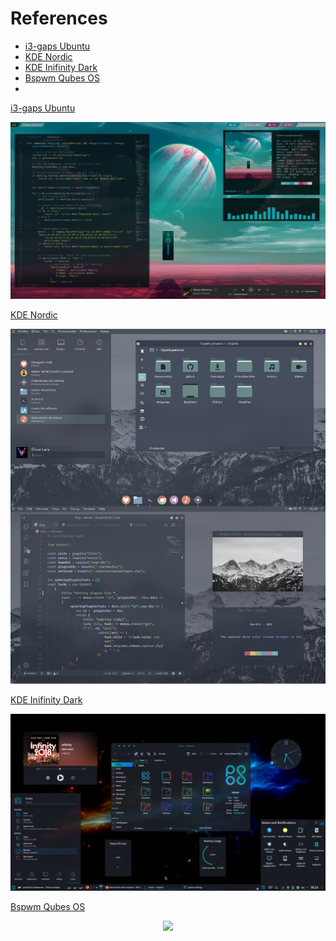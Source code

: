 # References

- [i3-gaps Ubuntu](#i3-gaps-Ubuntu)
- [KDE Nordic](#KDE-Nordic)
- [KDE Inifinity Dark](#KDE-Inifinity-Dark)
- [Bspwm Qubes OS](#Bspwm-Qubes-OS)
- [](#)


<a name="i3-gaps-Ubuntu"></a>
[i3-gaps Ubuntu](https://www.reddit.com/r/unixporn/comments/jsmth2/i3gaps_ubuntu_on_an_alien_planet/)
<p align="center">
  <img src="reddit/i3-gaps-Ubuntu.png">
</p>


<a name="KDE-Nordic"></a>
[KDE Nordic](https://www.reddit.com/r/unixporn/comments/d9okx3/kde_nordic_kde/)
<p align="center">
  <img src="reddit/KDE-Nordic.png">
</p>


<a name="KDE-Inifinity-Dark"></a>
[KDE Inifinity Dark](https://www.reddit.com/r/unixporn/comments/jfa4ct/plasma_5_new_dark_plasma_theme_infinityplasma/)
<p align="center">
  <img src="reddit/KDE-Inifinity-Dark.png">
</p>


<a name="Bspwm-Qubes-OS"></a>
[Bspwm Qubes OS](https://www.reddit.com/r/unixporn/comments/j3zyyv/bspwm_qubes_os_my_daily_drive/)
<p align="center">
  <img src="reddit/Bspwm-Qubes-OS.png">
</p>

